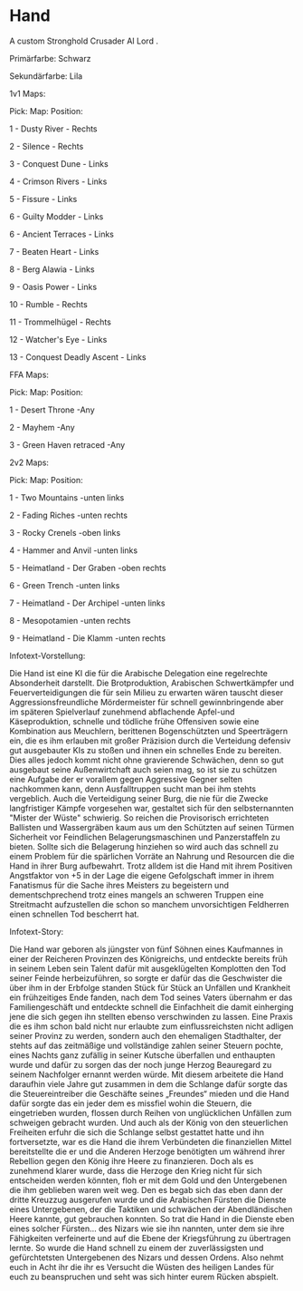 # Hand

A custom Stronghold Crusader AI Lord .

Primärfarbe: 	Schwarz

Sekundärfarbe:	Lila

1v1 Maps:

Pick:		  Map:			           	Position:

1	-	Dusty River		              -	Rechts	

2	-	Silence              	      -	Rechts

3	-	Conquest Dune              	-	Links

4	-	Crimson Rivers 		          -	Links

5  - Fissure                    - Links

6 - Guilty Modder               - Links

6 - Ancient Terraces            - Links

7	-	Beaten Heart 		            -	Links

8	-	Berg Alawia                	-	Links

9	-	Oasis Power		              -	Links

10	-	Rumble		               	-	Rechts

11	-	Trommelhügel		          -	Rechts

12  - Watcher's Eye             - Links

13 - Conquest Deadly Ascent     - Links



FFA Maps:

Pick:		Map:				            Position:

1	-	Desert Throne			          -Any

2	-	Mayhem			               	-Any

3	-	Green Haven retraced	    	-Any	


2v2 Maps:

Pick:		Map:				            Position:

1 - Two Mountains               -unten links

2 - Fading Riches               -unten rechts

3 - Rocky Crenels               -oben links

4 - Hammer and Anvil            -unten links 

5 - Heimatland - Der Graben     -oben rechts 

6 - Green Trench                -unten links 

7 - Heimatland - Der Archipel   -unten links

8 - Mesopotamien                -unten rechts

9 - Heimatland - Die Klamm      -unten rechts


Infotext-Vorstellung:

Die Hand ist eine KI die für die Arabische Delegation eine regelrechte Absonderheit darstellt. Die Brotproduktion, Arabischen Schwertkämpfer und Feuerverteidigungen die für sein Milieu zu erwarten wären tauscht dieser Aggressionsfreundliche Mördermeister für schnell gewinnbringende aber im späteren Spielverlauf zunehmend abflachende Apfel-und Käseproduktion, schnelle und tödliche frühe Offensiven sowie eine Kombination aus Meuchlern, berittenen Bogenschützten und Speerträgern ein, die es ihm erlauben mit großer Präzision durch die Verteidung defensiv gut ausgebauter KIs zu stoßen und ihnen ein schnelles Ende zu bereiten.
Dies alles jedoch kommt nicht ohne gravierende Schwächen, denn so gut ausgebaut seine Außenwirtchaft auch seien mag, so ist sie zu schützen eine Aufgabe der er vorallem gegen Aggressive Gegner selten nachkommen kann, denn Ausfalltruppen sucht man bei ihm stehts vergeblich.
Auch die Verteidigung seiner Burg, die nie für die Zwecke langfristiger Kämpfe vorgesehen war, gestaltet sich für den selbsternannten "Mister der Wüste"  schwierig. So reichen die Provisorisch errichteten Ballisten und Wassergräben kaum aus um den Schützten auf seinen Türmen Sicherheit vor Feindlichen Belagerungsmaschinen und Panzerstaffeln zu bieten.
Sollte sich die Belagerung hinziehen so wird auch das schnell zu einem Problem für die spärlichen Vorräte an Nahrung und Resourcen die die Hand in ihrer Burg aufbewahrt.
Trotz alldem ist die Hand mit ihrem Positiven Angstfaktor von +5 in der Lage die eigene Gefolgschaft immer in ihrem Fanatismus für die Sache ihres Meisters zu begeistern und dementschprechend trotz eines mangels an schweren Truppen eine Streitmacht aufzustellen die schon so manchem unvorsichtigen Feldherren einen schnellen Tod bescherrt hat.

Infotext-Story:

Die Hand war geboren als jüngster von fünf Söhnen eines Kaufmannes in einer der Reicheren Provinzen des Königreichs, und entdeckte bereits früh in seinem Leben sein Talent dafür mit ausgeklügelten Komplotten den Tod seiner Feinde herbeizuführen, so sorgte er dafür das die Geschwister die über ihm in der Erbfolge standen Stück für Stück an Unfällen und Krankheit ein frühzeitiges Ende fanden, nach dem Tod seines Vaters übernahm er das Familiengeschäft und entdeckte schnell die Einfachheit die damit einherging jene die sich gegen ihn stellten ebenso verschwinden zu lassen. Eine Praxis die es ihm schon bald nicht nur erlaubte zum einflussreichsten nicht adligen seiner Provinz zu werden, sondern auch den ehemaligen Stadthalter, der stehts auf das zeitmäßige und vollständige zahlen seiner Steuern pochte, eines Nachts ganz zufällig in seiner Kutsche überfallen und enthaupten wurde und dafür zu sorgen das der noch junge Herzog Beauregard zu seinem Nachfolger ernannt werden würde. Mit diesem arbeitete die Hand daraufhin viele Jahre gut zusammen in dem die Schlange dafür sorgte das die Steuereintreiber die Geschäfte seines „Freundes“ mieden und die Hand dafür sorgte das ein jeder dem es missfiel wohin die Steuern, die eingetrieben wurden, flossen durch Reihen von unglücklichen Unfällen zum schweigen gebracht wurden. Und auch als der König von den steuerlichen Freiheiten erfuhr die sich die Schlange selbst gestattet hatte und ihn fortversetzte, war es die Hand die ihrem Verbündeten die finanziellen Mittel bereitstellte die er und die Anderen Herzoge benötigten um während ihrer Rebellion gegen den König ihre Heere zu finanzieren. Doch als es zunehmend klarer wurde, dass die Herzoge den Krieg nicht für sich entscheiden werden könnten, floh er mit dem Gold und den Untergebenen die ihm geblieben waren weit weg. Den es begab sich das eben dann der dritte Kreuzzug ausgerufen wurde und die Arabischen Fürsten die Dienste eines Untergebenen, der die Taktiken und schwächen der Abendländischen Heere kannte, gut gebrauchen konnten. So trat die Hand in die Dienste eben eines solcher Fürsten… des Nizars wie sie ihn nannten, unter dem sie ihre Fähigkeiten verfeinerte und auf die Ebene der Kriegsführung zu übertragen lernte. So wurde die Hand schnell zu einem der zuverlässigsten und gefürchtetsten Untergebenen des Nizars und dessen Ordens. Also nehmt euch in Acht ihr die ihr es Versucht die Wüsten des heiligen Landes für euch zu beanspruchen und seht was sich hinter eurem Rücken abspielt.
